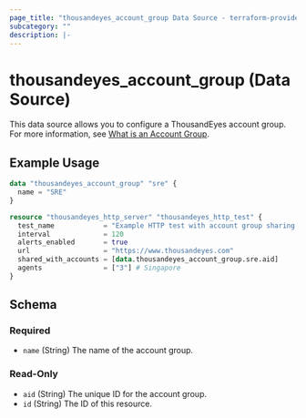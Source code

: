 ```yaml
---
page_title: "thousandeyes_account_group Data Source - terraform-provider-thousandeyes"
subcategory: ""
description: |-
---
```


# thousandeyes_account_group (Data Source)

This data source allows you to configure a ThousandEyes account group. For more information, see [What is an Account Group](https://docs.thousandeyes.com/product-documentation/user-management/account-groups/what-is-an-account-group).

## Example Usage

```terraform
data "thousandeyes_account_group" "sre" {
  name = "SRE"
}

resource "thousandeyes_http_server" "thousandeyes_http_test" {
  test_name            = "Example HTTP test with account group sharing set from Terraform provider"
  interval             = 120
  alerts_enabled       = true
  url                  = "https://www.thousandeyes.com"
  shared_with_accounts = [data.thousandeyes_account_group.sre.aid]
  agents               = ["3"] # Singapore
}
```

<!-- schema generated by tfplugindocs -->
## Schema

### Required

- `name` (String) The name of the account group.

### Read-Only

- `aid` (String) The unique ID for the account group.
- `id` (String) The ID of this resource.


